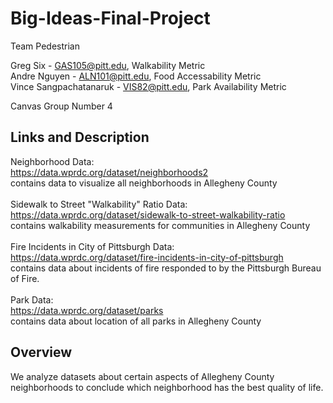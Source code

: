 # Big-Ideas-Final-Project

Team Pedestrian

Greg Six - GAS105@pitt.edu, Walkability Metric <br>
Andre Nguyen - ALN101@pitt.edu, Food Accessability Metric <br>
Vince Sangpachatanaruk - VIS82@pitt.edu, Park Availability Metric <br>

Canvas Group Number 4

## Links and Description
Neighborhood Data: <br>
https://data.wprdc.org/dataset/neighborhoods2<br>
contains data to visualize all neighborhoods in Allegheny County
<br><br>
Sidewalk to Street "Walkability" Ratio Data: <br>
https://data.wprdc.org/dataset/sidewalk-to-street-walkability-ratio<br>
contains walkability measurements for communities in Allegheny County
<br><br>
Fire Incidents in City of Pittsburgh Data: <br>
https://data.wprdc.org/dataset/fire-incidents-in-city-of-pittsburgh<br>
contains data about incidents of fire responded to by the Pittsburgh Bureau of Fire.
<br><br>
Park Data:<br>
https://data.wprdc.org/dataset/parks<br>
contains data about location of all parks in Allegheny County
<br>

## Overview
We analyze datasets about certain aspects of Allegheny County neighborhoods to conclude which neighborhood has the best quality of life.
